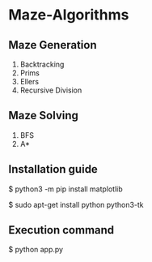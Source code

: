 # Maze-Algorithms
## Maze Generation
1. Backtracking
2. Prims
3. Ellers
4. Recursive Division

## Maze Solving
1. BFS
2. A*

## Installation guide
$ python3 -m pip install matplotlib

$ sudo apt-get install python python3-tk

## Execution command
$ python app.py



